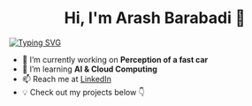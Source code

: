 # &nbsp;&nbsp;&nbsp;&nbsp;&nbsp;&nbsp;&nbsp;&nbsp;&nbsp;&nbsp;&nbsp;&nbsp;&nbsp;&nbsp; Hi, I'm Arash Barabadi  👋  

[![Typing SVG](https://readme-typing-svg.demolab.com/?lines=&nbsp;&nbsp;&nbsp;&nbsp;&nbsp;&nbsp;&nbsp;&nbsp;&nbsp;&nbsp;&nbsp;&nbsp;&nbsp;&nbsp;Autonomous+engineer;&nbsp;&nbsp;&nbsp;&nbsp;&nbsp;&nbsp;&nbsp;&nbsp;&nbsp;&nbsp;&nbsp;&nbsp;&nbsp;&nbsp;Roboticist)](https://git.io/typing-svg)

- 🔭 I’m currently working on **Perception of a fast car**  
- 🌱 I’m learning **AI & Cloud Computing**  
- 📫 Reach me at [LinkedIn](www.linkedin.com/in/arash-barabadi)
- 💡 Check out my projects below 👇  

